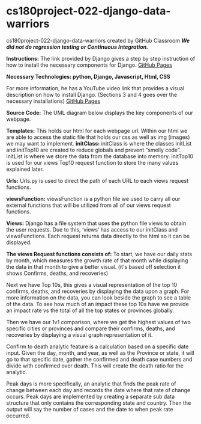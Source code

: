 # cs180project-022-django-data-warriors
cs180project-022-django-data-warriors created by GitHub Classroom
***We did not do regression testing or Continuous Integration.***

**Instructions:**
The link provided by Django gives a step by step instruction of how to install the necessary components for Django.
[GitHub Pages](https://docs.djangoproject.com/en/3.2/topics/install/)

**Necessary Technologies: python, Django, Javascript, Html, CSS** 

For more information, he has a YouTube video link that provides a visual description on how to install Django. (Sections 3 and 4 goes over the necessary installations)
[GitHub Pages](https://youtu.be/F5mRW0jo-U4?t=302) 

**Source Code:** 
The UML diagram below displays the key components of our webpage.

**Templates:**
This holds our html for each webpage url. Within our html we are able to access the static file that holds our css as well as img (images) we may want to implement.
**initClass:**
initClass is where the classes initList and initTop10 are created to reduce globals and prevent “smelly code”. initList is where we store the data from the database into memory. initTop10 is used for our views Top10 request function to store the many values explained later.


**Urls:**
Urls.py is used to direct the path of each URL to each views request functions.

**viewsFunction:**
viewsFunction is a python file we used to carry all our external functions that will be utilized from all of our views request functions. 

**Views:**
Django has a file system that uses the python file views to obtain the user requests. Due to this, ‘views’ has access to our initClass and viewsFunctions. Each request returns data directly to the html so it can be displayed. 

**The views Request functions consists of:**
To start, we have our daily stats by month, which measures the growth rate of that month while displaying the data in that month to give a better visual. (it's based off selection it shows Confirms, deaths, and recoveries) 
	
Next we have Top 10s, this gives a visual representation of the top 10 confirms, deaths, and recoveries by displaying the data upon a graph. For more information on the data, you can look beside the graph to see a table of the data. To see how much of an impact these top 10s have we provide an impact rate vs the total of all the top states or provinces globally.

Then we have our 1v1 comparison, where we get the highest values of two specific cities or provinces and compare their confirms, deaths, and recoveries by displaying a visual graph representation of it.	

Confirm to death analytic feature is a calculation based on a specific date input. Given the day, month, and year, as well as the Province or state, it will go to that specific date, gather the confirmed and death case numbers and divide with confirmed over death. This will create the death ratio for the analytic.

Peak days is more specifically, an analytic that finds the peak rate of change between each day and records the date where that rate of change occurs. Peak days are implemented by creating a separate sub data structure that only contains the corresponding state and country. Then the output will say the number of cases and the date to when peak rate occurred.
